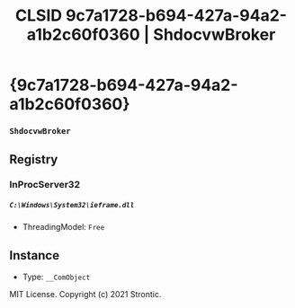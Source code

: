 ﻿---
title: "CLSID 9c7a1728-b694-427a-94a2-a1b2c60f0360 | ShdocvwBroker"
excerpt: What is COM-Object CLSID 9c7a1728-b694-427a-94a2-a1b2c60f0360?
---

# {9c7a1728-b694-427a-94a2-a1b2c60f0360}

### `ShdocvwBroker`

## Registry


### InProcServer32

##### `C:\Windows\System32\ieframe.dll`
* ThreadingModel: `Free`

## Instance

* Type: `__ComObject`

MIT License. Copyright (c) 2021 Strontic.


